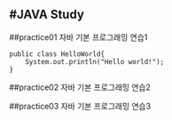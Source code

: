 #JAVA Study
---------------------------------
##practice01
자바 기본 프로그래밍 연습1
	
```
public class HelloWorld{
	System.out.println("Hello world!");
}
```
	
##practice02
자바 기본 프로그래밍 연습2
	
##practice03
자바 기본 프로그래밍 연습3